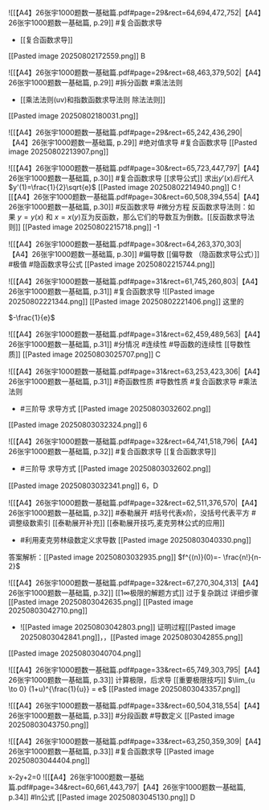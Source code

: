 ![[【A4】26张宇1000题数一基础篇.pdf#page=29&rect=64,694,472,752|【A4】26张宇1000题数一基础篇, p.29]]
#复合函数求导 
- [[复合函数求导]]

[[Pasted image 20250802172559.png]]
B 

![[【A4】26张宇1000题数一基础篇.pdf#page=29&rect=68,463,379,502|【A4】26张宇1000题数一基础篇, p.29]]
  #拆分函数 #乘法法则 
- [[乘法法则(uv)和指数函数求导法则 除法法则]]

 [[Pasted image 20250802180031.png]]


![[【A4】26张宇1000题数一基础篇.pdf#page=29&rect=65,242,436,290|【A4】26张宇1000题数一基础篇, p.29]]
#绝对值求导 #复合函数求导 
[[Pasted image 20250802213907.png]]

![[【A4】26张宇1000题数一基础篇.pdf#page=30&rect=65,723,447,797|【A4】26张宇1000题数一基础篇, p.30]]
#复合函数求导 
[[求导公式]]  求出$y'(x)后代入$
 $y'(1)=\frac{1}{2}\sqrt{e}$ 
 [[Pasted image 20250802214940.png]]
C
![[【A4】26张宇1000题数一基础篇.pdf#page=30&rect=60,508,394,554|【A4】26张宇1000题数一基础篇, p.30]]
#反函数求导 #微分方程
反函数求导法则：如果 $y=y(x)$ 和 $x=x(y)$互为反函数，那么它们的导数互为倒数。[[反函数求导法则]]
[[Pasted image 20250802215718.png]]
-1

![[【A4】26张宇1000题数一基础篇.pdf#page=30&rect=64,263,370,303|【A4】26张宇1000题数一基础篇, p.30]]
#偏导数 [[偏导数 （隐函数求导公式）]] #极值 #隐函数求导公式 
[[Pasted image 20250802215744.png]]


![[【A4】26张宇1000题数一基础篇.pdf#page=31&rect=61,745,260,803|【A4】26张宇1000题数一基础篇, p.31]]
#复合函数求导 ![[Pasted image 20250802221344.png]]
[[Pasted image 20250802221406.png]]  这里的

$-\frac{1}{e}$

![[【A4】26张宇1000题数一基础篇.pdf#page=31&rect=62,459,489,563|【A4】26张宇1000题数一基础篇, p.31]]
#分情况  #连续性 #导函数的连续性 [[导数性质]] 
[[Pasted image 20250803025707.png]]
C


![[【A4】26张宇1000题数一基础篇.pdf#page=31&rect=63,253,423,306|【A4】26张宇1000题数一基础篇, p.31]]
#奇函数性质 #导数性质 #复合函数求导 #乘法法则  
- #三阶导  求导方式 [[Pasted image 20250803032602.png]]

[[Pasted image 20250803032324.png]]
6

![[【A4】26张宇1000题数一基础篇.pdf#page=32&rect=64,741,518,796|【A4】26张宇1000题数一基础篇, p.32]]
#复合函数求导 [[复合函数求导]] 
- #三阶导 求导方式 [[Pasted image 20250803032602.png]]

[[Pasted image 20250803032341.png]]
 6，D

![[【A4】26张宇1000题数一基础篇.pdf#page=32&rect=62,511,376,570|【A4】26张宇1000题数一基础篇, p.32]]
#泰勒展开 #括号代表x阶，没括号代表平方 #调整级数索引 
[[泰勒展开补充]] [[泰勒展开技巧,麦克劳林公式的应用]] 
- #利用麦克劳林级数定义求导数
[[Pasted image 20250803040330.png]]

答案解析：[[Pasted image 20250803032935.png]]
$f^{(n)}(0)=- \frac{n!}{n-2}$

![[【A4】26张宇1000题数一基础篇.pdf#page=32&rect=67,270,304,313|【A4】26张宇1000题数一基础篇, p.32]]
[[1∞极限的解题方式]]
过于复杂跳过
详细步骤[[Pasted image 20250803042635.png]]
 [[Pasted image 20250803042710.png]]
-  ![[Pasted image 20250803042803.png]] 证明过程[[Pasted image 20250803042841.png]]，，[[Pasted image 20250803042855.png]]

[[Pasted image 20250803040704.png]]


![[【A4】26张宇1000题数一基础篇.pdf#page=33&rect=65,749,303,795|【A4】26张宇1000题数一基础篇, p.33]]
计算极限，后求导
[[重要极限技巧]] $\lim_{u \to 0} (1+u)^{\frac{1}{u}} = e$
 [[Pasted image 20250803043357.png]]

![[【A4】26张宇1000题数一基础篇.pdf#page=33&rect=60,504,318,554|【A4】26张宇1000题数一基础篇, p.33]]
#分段函数 #导数定义 
[[Pasted image 20250803043750.png]]


![[【A4】26张宇1000题数一基础篇.pdf#page=33&rect=63,250,359,309|【A4】26张宇1000题数一基础篇, p.33]]
#复合函数求导 
[[Pasted image 20250803044404.png]]

x-2y+2=0
![[【A4】26张宇1000题数一基础篇.pdf#page=34&rect=60,661,443,797|【A4】26张宇1000题数一基础篇, p.34]]
#ln公式 
[[Pasted image 20250803045130.png]]
D 
